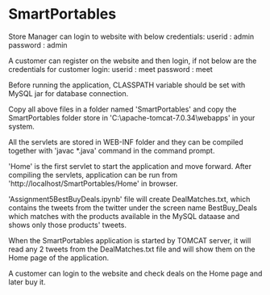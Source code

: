 # SmartPortables
Store Manager can login to website with below credentials:
userid : admin
password : admin

A customer can register on the website and then login, if not below are the credentials for customer login:
userid : meet
password : meet

Before running the application, CLASSPATH variable should be set with MySQL jar for database connection.

Copy all above files in a folder named 'SmartPortables' and copy the SmartPortables folder store in 'C:\apache-tomcat-7.0.34\webapps' in your system.

All the servlets are stored in WEB-INF folder and they can be compiled together with 'javac *.java' command in the command prompt.

'Home' is the first servlet to start the application and move forward. After compiling the servlets, application can be run from 'http://localhost/SmartPortables/Home' in browser.

'Assignment5BestBuyDeals.ipynb' file will create DealMatches.txt, which contains the tweets from the twitter under the screen name BestBuy_Deals which matches with the products available in the MySQL dataase and shows only those products' tweets.

When the SmartPortables application is started by TOMCAT server, it will read any 2 tweets from the DealMatches.txt file and will show them on the Home page of the application.

A customer can login to the website and check deals on the Home page and later buy it.

